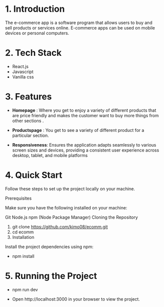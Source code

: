 # 1. Introduction

The e-commerce app is a software program that allows users to buy and sell products or services online. E-commerce apps can be used on mobile devices or personal computers.

# 2. Tech Stack

- React.js
- Javascript
- Vanilla css

# 3. Features

- **Homepage** : Where you get to enjoy a variety of different products that are price friendly and makes the customer want to buy more things from other sections \.

- **Productspage** : You get to see a variety of different product for a particular section.

- **Responsiveness**: Ensures the application adapts seamlessly to various screen sizes and devices, providing a consistent user experience across desktop, tablet, and mobile platforms

# 4. Quick Start

Follow these steps to set up the project locally on your machine.

Prerequisites

Make sure you have the following installed on your machine:

Git
Node.js
npm (Node Package Manager)
Cloning the Repository

1. git clone https://github.com/kimo08/ecomm.git
2. cd ecomm
3. Installation

Install the project dependencies using npm:

- npm install

# 5. Running the Project

- npm run dev

- Open http://localhost:3000 in your browser to view the project.
